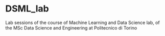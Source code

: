 # DSML_lab
Lab sessions of the course of Machine Learning and Data Science lab, of the MSc Data Science and Engineering at Politecnico di Torino
